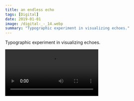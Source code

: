 ```yaml
---
title: an endless echo
tags: [Digital]
date: 2019-01-01
image: /digital-_-_14.webp
summary: "Typographic experiment in visualizing echoes."
---
```

Typographic experiment in visualizing echoes.

![](/HYPERSPEKTIV.mov)